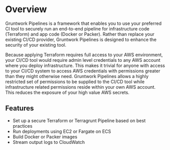 # Overview

Gruntwork Pipelines is a framework that enables you to use your preferred CI tool to
securely run an end-to-end pipeline for infrastructure code (Terraform) and
app code (Docker or Packer). Rather than replace your existing CI/CD provider, Gruntwork Pipelines is designed to enhance the security
of your existing tool.

Because applying Terraform requires full access to your AWS environment,
your CI/CD tool would require admin level credentials to any AWS account where you deploy infrastructure.
This makes it trivial for anyone with access to your CI/CD system to access AWS credentials with permissions
greater than they might otherwise need.
Gruntwork Pipelines allows a highly restricted set of permissions to be supplied to the CI/CD tool while
infrastructure related permissions reside within your own AWS account. This reduces the exposure of your
high value AWS secrets.

## Features

- Set up a secure Terraform or Terragrunt Pipeline based on best practices
- Run deployments using EC2 or Fargate on ECS
- Build Docker or Packer images
- Stream output logs to CloudWatch



